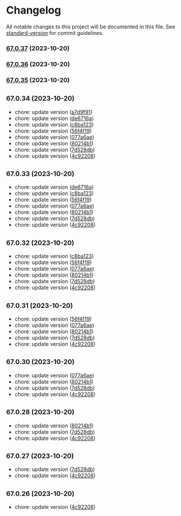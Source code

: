# Changelog

All notable changes to this project will be documented in this file. See
[standard-version](https://github.com/conventional-changelog/standard-version)
for commit guidelines.

### [67.0.37](https://github.com/alex-lit/lint-kit/compare/v67.0.36...v67.0.37) (2023-10-20)

### [67.0.36](https://github.com/alex-lit/lint-kit/compare/v67.0.35...v67.0.36) (2023-10-20)

### [67.0.35](https://github.com/alex-lit/lint-kit/compare/v67.0.25...v67.0.35) (2023-10-20)

## <small>67.0.34 (2023-10-20)</small>

- chore: update version
  ([a7d9f91](https://github.com/alex-lit/lint-kit/commit/a7d9f91))
- chore: update version
  ([de6716a](https://github.com/alex-lit/lint-kit/commit/de6716a))
- chore: update version
  ([c8ba123](https://github.com/alex-lit/lint-kit/commit/c8ba123))
- chore: update version
  ([56f4f19](https://github.com/alex-lit/lint-kit/commit/56f4f19))
- chore: update version
  ([077a6ae](https://github.com/alex-lit/lint-kit/commit/077a6ae))
- chore: update version
  ([80214b1](https://github.com/alex-lit/lint-kit/commit/80214b1))
- chore: update version
  ([7d528db](https://github.com/alex-lit/lint-kit/commit/7d528db))
- chore: update version
  ([4c92208](https://github.com/alex-lit/lint-kit/commit/4c92208))

## <small>67.0.33 (2023-10-20)</small>

- chore: update version
  ([de6716a](https://github.com/alex-lit/lint-kit/commit/de6716a))
- chore: update version
  ([c8ba123](https://github.com/alex-lit/lint-kit/commit/c8ba123))
- chore: update version
  ([56f4f19](https://github.com/alex-lit/lint-kit/commit/56f4f19))
- chore: update version
  ([077a6ae](https://github.com/alex-lit/lint-kit/commit/077a6ae))
- chore: update version
  ([80214b1](https://github.com/alex-lit/lint-kit/commit/80214b1))
- chore: update version
  ([7d528db](https://github.com/alex-lit/lint-kit/commit/7d528db))
- chore: update version
  ([4c92208](https://github.com/alex-lit/lint-kit/commit/4c92208))

## <small>67.0.32 (2023-10-20)</small>

- chore: update version
  ([c8ba123](https://github.com/alex-lit/lint-kit/commit/c8ba123))
- chore: update version
  ([56f4f19](https://github.com/alex-lit/lint-kit/commit/56f4f19))
- chore: update version
  ([077a6ae](https://github.com/alex-lit/lint-kit/commit/077a6ae))
- chore: update version
  ([80214b1](https://github.com/alex-lit/lint-kit/commit/80214b1))
- chore: update version
  ([7d528db](https://github.com/alex-lit/lint-kit/commit/7d528db))
- chore: update version
  ([4c92208](https://github.com/alex-lit/lint-kit/commit/4c92208))

## <small>67.0.31 (2023-10-20)</small>

- chore: update version
  ([56f4f19](https://github.com/alex-lit/lint-kit/commit/56f4f19))
- chore: update version
  ([077a6ae](https://github.com/alex-lit/lint-kit/commit/077a6ae))
- chore: update version
  ([80214b1](https://github.com/alex-lit/lint-kit/commit/80214b1))
- chore: update version
  ([7d528db](https://github.com/alex-lit/lint-kit/commit/7d528db))
- chore: update version
  ([4c92208](https://github.com/alex-lit/lint-kit/commit/4c92208))

## <small>67.0.30 (2023-10-20)</small>

- chore: update version
  ([077a6ae](https://github.com/alex-lit/lint-kit/commit/077a6ae))
- chore: update version
  ([80214b1](https://github.com/alex-lit/lint-kit/commit/80214b1))
- chore: update version
  ([7d528db](https://github.com/alex-lit/lint-kit/commit/7d528db))
- chore: update version
  ([4c92208](https://github.com/alex-lit/lint-kit/commit/4c92208))

## <small>67.0.28 (2023-10-20)</small>

- chore: update version
  ([80214b1](https://github.com/alex-lit/lint-kit/commit/80214b1))
- chore: update version
  ([7d528db](https://github.com/alex-lit/lint-kit/commit/7d528db))
- chore: update version
  ([4c92208](https://github.com/alex-lit/lint-kit/commit/4c92208))

## <small>67.0.27 (2023-10-20)</small>

- chore: update version
  ([7d528db](https://github.com/alex-lit/lint-kit/commit/7d528db))
- chore: update version
  ([4c92208](https://github.com/alex-lit/lint-kit/commit/4c92208))

## <small>67.0.26 (2023-10-20)</small>

- chore: update version
  ([4c92208](https://github.com/alex-lit/lint-kit/commit/4c92208))
